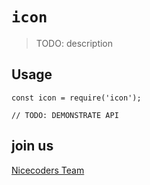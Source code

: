 # `icon`

> TODO: description

## Usage

```
const icon = require('icon');

// TODO: DEMONSTRATE API
```


## join us

[Nicecoders Team](https://github.com/nicecoders/nicecode)
